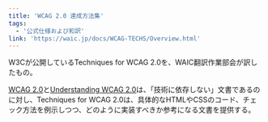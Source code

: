 ```yaml
---
title: 'WCAG 2.0 達成方法集'
tags:
  - '公式仕様および和訳'
link: 'https://waic.jp/docs/WCAG-TECHS/Overview.html'
---
```


<p>W3Cが公開しているTechniques for WCAG 2.0を、WAIC翻訳作業部会が訳したもの。</p>
<p><a href="https://waic.jp/docs/WCAG20/Overview.html">WCAG 2.0</a>と<a href="https://waic.jp/docs/UNDERSTANDING-WCAG20/Overview.html">Understanding WCAG 2.0</a>は、「技術に依存しない」文書であるのに対し、Techniques for WCAG 2.0は、具体的なHTMLやCSSのコード、チェック方法を例示しつつ、どのように実装すべきか参考になる文書を提供する。</p>